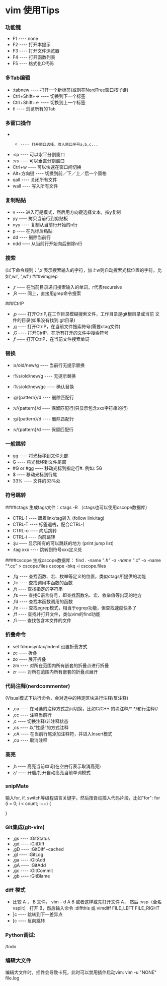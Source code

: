 # vim 使用Tips

### 功能键
- F1		---- none
- F2		---- 打开本提示
- F3		---- 打开文件浏览器
- F4		---- 打开函数列表
- F5		---- 格式化C代码

### 多Tab编辑
- :tabnew <file> ---- 打开一个新标签(或则在NerdTree窗口按't'键)
- Ctrl+Shift+→	---- 切换到下一个标签
- Ctrl+Shift+←	---- 切换到上一个标签
- tl		---- 浏览所有的Tab

### 多窗口操作
- -		---- 打开窗口选择，收入窗口序号a,b,c...
- :sp <file>	---- 可以水平分割窗口
- :vs <file>	---- 可以垂直分割窗口
- Ctrl+w	---- 可以快速在窗口间切换
- Alt+方向键	---- 切换到前／下／上／后一个窗格
- qall		---- 关闭所有文件
- wall		---- 写入所有文件

### 复制粘贴
- v		---- 进入可是模式，然后用方向键选择文本，按y复制
- yy		---- 拷贝当前行到剪贴板
- nyy		---- 复制从当前行开始的n行
- p		---- 在光标后粘贴
- dd		---- 删除当前行
- ndd		---- 从当前行开始向后删除n行

### 搜索
(以下命令规则：',x'表示搜索输入的字符，加上w则自动搜索光标位置的字符，比如',wr', ',wf')
###vimgrep
- ,r		---- 在当前目录递归搜索输入的单词，r代表recursive
- ,R		---- 同上，直接用grep命令搜索

###CtrlP
- ,p		---- 打开CtrlP,在工作目录模糊搜索文件，工作目录是git根目录或当前
		     文件的目录(如果没有找到.git目录)
- ,g		---- 打开CtrlP，在当前文件搜索符号(需要ctag文件)
- ,G		---- 打开CtrlP，在所有打开的文件中搜索符号
- ,f		---- 打开CtrlP，在当前文件搜索单词

### 替换
- :s/old/new/g	 ---- 当前行无提示替换
- :%s/old/new/g	 ---- 无提示替换
- :%s/old/new/gc ---- 确认替换
- :g/{pattern}/d ---- 删除匹配行
- :v/{pattern}/d ---- 保留匹配行(只显示包含xxx字符串的行)

- :g/{pattern}/d ---- 删除匹配行
- :v/{pattern}/d ---- 保留匹配行

### 一般跳转
- gg		---- 将光标移到文件头部
- G		---- 将光标移到文件尾部
- #G or #gg	---- 移动光标到指定行#. 例如: 5G
- $		---- 移动光标到行尾
- 33%		---- 文件的33%处

### 符号跳转
####ctags
生成tags文件：ctags -R （ctags也可以使用cscope数据库）
- CTRL-]	---- 跟着link/tag转入 (follow link/tag)
- CTRL-T	---- 标签退栈，配合CTRL-]
- CTRL-o	---- 向后跳转
- CTRL-i	---- 向前跳转
- :ju		---- 显示所有的可以跳跃的地方 (print jump list)
- :tag xxx	---- 跳转到符号xxx定义处

####cscope
生成cscope数据库：
find . -name "*.h" -o -name "*.c" -o -name "*.cc" > cscope.files
cscope -bkq -i cscope.files
- ,fg		---- 查找函数、宏、枚举等定义的位置，类似ctags所提供的功能
- ,fc		---- 查找调用本函数的函数
- ,ft		---- 查找指定的字符串
- ,fs		---- 查找C语言符号，即查找函数名、宏、枚举值等出现的地方
- ,fd		---- 查找本函数调用的函数
- ,fe		---- 查找egrep模式，相当于egrep功能，但查找速度快多了
- ,ff		---- 查找并打开文件，类似vim的find功能
- ,fi		---- 查找包含本文件的文件

### 折叠命令
- set fdm=syntax/indent	设置折叠方式
- zc		---- 折叠
- zo		---- 展开折叠
- zm		---- 对所在范围内所有嵌套的折叠点进行折叠
- zr		---- 对所在范围内所有嵌套的折叠点展开

### 代码注释(nerdcommenter)
(Visual模式下执行命令，会对选中的特定区块进行注释/反注释)
- ,ca		---- 在可选的注释方式之间切换，比如C/C++ 的块注释/* */和行注释//
- ,cc		---- 注释当前行
- ,c		---- 切换注释/非注释状态
- ,cs		---- 以”性感”的方式注释
- ,cA		---- 在当前行尾添加注释符，并进入Insert模式
- ,cu		---- 取消注释

### 高亮
- ,h		---- 高亮当前单词(在空白行表示取消高亮)
- z/		---- 开启/打开自动高亮当前单词模式

### snipMate
输入for, if, switch等编程语言关键字，然后按<tab>自动插入代码片段，比如"for<tab>":
for (i = 0; i < count; i++) {

}

### Git集成(git-vim)
- ,gs		---- :GitStatus
- ,gd		---- :GitDiff
- ,gD		---- :GitDiff –cached
- ,gl		---- :GitLog
- ,ga		---- :GitAdd
- ,gA		---- :GitAdd <cfile>
- ,gc		---- :GitCommit
- ,gb		---- :GitBlame


### diff 模式
- 比较 A ， B 文件， vim – d A B 或者这样或先打开文件 A， 然后 
    :vsp（全名vsplit）
  打开 B，然后输入命令
    :diffthis
  或 vimdiff   FILE_LEFT FILE_RIGHT
- ]c		---- 跳转到下一差异点
- [c 		---- 反向跳转

### Python调试:
/todo

### 编辑大文件
编辑大文件时，插件会导致卡死，此时可以禁用插件启动vim: vim -u "NONE" file.log
